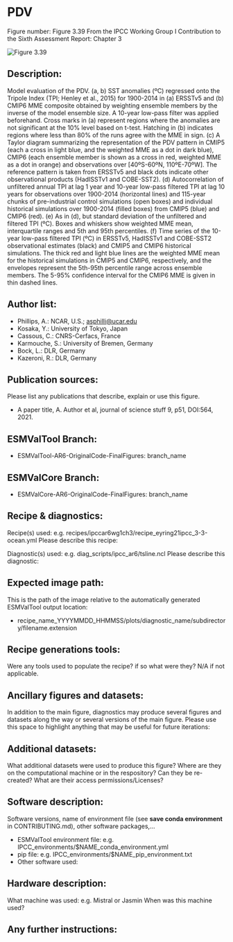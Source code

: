 
PDV
===

Figure number: Figure 3.39
From the IPCC Working Group I Contribution to the Sixth Assessment Report: Chapter 3

![Figure 3.39](../images/ar6_wg1_chap3_fig3_39_pdv.png?raw=true)


Description:
------------
Model evaluation of the PDV. (a, b) SST anomalies (ºC) regressed onto the 
Tripole Index (TPI; Henley et al., 2015) for 1900-2014 in (a) ERSSTv5 and (b) 
CMIP6 MME composite obtained by weighting ensemble members by the inverse of the 
model ensemble size. A 10-year low-pass filter was applied beforehand. Cross 
marks in (a) represent regions where the anomalies are not significant at the 
10% level based on t-test. Hatching in (b) indicates regions where less than 80% 
of the runs agree with the MME in sign. (c) A Taylor diagram summarizing the 
representation of the PDV pattern in CMIP5 (each a cross in light blue, and the 
weighted MME as a dot in dark blue), CMIP6 (each ensemble member is shown as a 
cross in red, weighted MME as a dot in orange) and observations over [40ºS-60ºN, 
110ºE-70ºW]. The reference pattern is taken from ERSSTv5 and black dots indicate 
other observational products (HadISSTv1 and COBE-SST2). (d) Autocorrelation of 
unfiltered annual TPI at lag 1 year and 10-year low-pass filtered TPI at lag 10 
years for observations over 1900-2014 (horizontal lines) and 115-year chunks of 
pre-industrial control simulations (open boxes) and individual historical 
simulations over 1900-2014 (filled boxes) from CMIP5 (blue) and CMIP6 (red). (e) 
As in (d), but standard deviation of the unfiltered and filtered TPI (ºC). Boxes 
and whiskers show weighted MME mean, interquartile ranges and 5th and 95th 
percentiles. (f) Time series of the 10-year low-pass filtered TPI (ºC) in 
ERSSTv5, HadISSTv1 and COBE-SST2 observational estimates (black) and CMIP5 and 
CMIP6 historical simulations. The thick red and light blue lines are the 
weighted MME mean for the historical simulations in CMIP5 and CMIP6, 
respectively, and the envelopes represent the 5th-95th percentile range across 
ensemble members. The 5-95% confidence interval for the CMIP6 MME is given in 
thin dashed lines.


Author list:
------------
- Phillips, A.: NCAR, U.S.; asphilli@ucar.edu
- Kosaka, Y.: University of Tokyo, Japan
- Cassous, C.: CNRS-Cerfacs, France
- Karmouche, S.: University of Bremen, Germany
- Bock, L.: DLR, Germany
- Kazeroni, R.: DLR, Germany


Publication sources:
--------------------
Please list any publications that describe, explain or use this figure. 
- A paper title, A. Author et al, journal of science stuff 9, p51, DOI:564, 2021. 


ESMValTool Branch:
------------------
- ESMValTool-AR6-OriginalCode-FinalFigures: branch_name


ESMValCore Branch:
------------------
- ESMValCore-AR6-OriginalCode-FinalFigures: branch_name


Recipe & diagnostics:
---------------------
Recipe(s) used: e.g. recipes/ipccar6wg1ch3/recipe_eyring21ipcc_3-3-ocean.yml
Please describe this recipe:

Diagnostic(s) used: e.g. diag_scripts/ipcc_ar6/tsline.ncl
Please describe this diagnostic:


Expected image path:
--------------------
This is the path of the image relative to the automatically generated ESMValTool output location:
- recipe_name_YYYYMMDD_HHMMSS/plots/diagnostic_name/subdirectory/filename.extension


Recipe generations tools: 
-------------------------
Were any tools used to populate the recipe? if so what were they? N/A if not applicable. 


Ancillary figures and datasets:
-------------------------------
In addition to the main figure, diagnostics may produce several figures and datasets along the way or several versions of the main figure. Please use this space to highlight anything that may be useful for future iterations:


Additional datasets:
--------------------
What additional datasets were used to produce this figure?
Where are they on the computational machine or in the respository?
Can they be re-created?
What are their access permissions/Licenses?


Software description:
---------------------
Software versions, name of environment file (see **save conda environment** in CONTRIBUTING.md), other software packages,…
- ESMValTool environment file: e.g. IPCC_environments/$NAME_conda_environment.yml
- pip file: e.g. IPCC_environments/$NAME_pip_environment.txt
- Other software used:


Hardware description:
---------------------
What machine was used:  e.g. Mistral or Jasmin
When was this machine used?


Any further instructions: 
-------------------------

